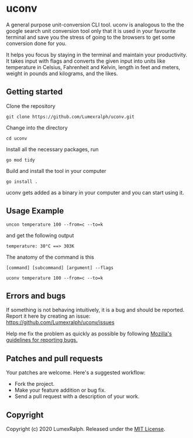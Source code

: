 # uconv

A general purpose unit-conversion CLI tool. uconv is analogous to the the google search  unit conversion tool only that it is used in your favourite terminal and save you the stress of going to the browsers to get some conversion done for you.

It helps you focus by staying in the terminal and maintain your productivity. It takes input with flags and converts the given input into units like temperature in Celsius, Fahrenheit and Kelvin, length in feet and meters, weight in pounds and kilograms, and the likes.

## Getting started

Clone the repository

    git clone https://github.com/Lumexralph/uconv.git


Change into the directory

    cd uconv

Install all the necessary packages, run

    go mod tidy

Build and install the tool in your computer

    go install .

uconv gets added as a binary in your computer and you can start using it.

## Usage Example

    uncon temperature 100 --from=c --to=k

and get the following output

    temperature: 30°C ==> 303K

The anatomy of the command is this

    [command] [subcommand] [argument] --flags

    uconv temperature 100 --from=c --to=k

## Errors and bugs

If something is not behaving intuitively, it is a bug and should be reported.
Report it here by creating an issue: https://github.com/Lumexralph/uconv/issues

Help me fix the problem as quickly as possible by following [Mozilla's guidelines for reporting bugs.](https://developer.mozilla.org/en-US/docs/Mozilla/QA/Bug_writing_guidelines#General_Outline_of_a_Bug_Report)

## Patches and pull requests

Your patches are welcome. Here's a suggested workflow:

* Fork the project.
* Make your feature addition or bug fix.
* Send a pull request with a description of your work.

## Copyright

Copyright (c) 2020 LumexRalph. Released under the [MIT License](https://github.com/Lumexralph/uconv/blob/master/LICENSE).
